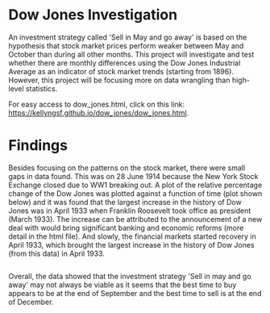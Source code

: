 # Dow Jones Investigation 
An investment strategy called 'Sell in May and go away' is based on the hypothesis that stock market prices perform weaker between May and October than during all other months. This project will investigate and test whether there are monthly differences using the Dow Jones Industrial Average as an indicator of stock market trends (starting from 1896). However, this project will be focusing more on data wrangling than high-level statistics. 

For easy access to dow_jones.html, click on this link: https://kellyngsf.github.io/dow_jones/dow_jones.html.

# Findings
Besides focusing on the patterns on the stock market, there were small gaps in data found. This was on 28 June 1914 because the New York Stock Exchange closed due to WW1 breaking out. A plot of the relative percentage change of the Dow Jones was plotted against a function of time (plot shown below) and it was found that the largest increase in the history of Dow Jones was in April 1933 when Franklin Roosevelt took office as president (March 1933). The increase can be attributed to the announcement of a new deal with would bring significant banking and economic reforms (more detail in the html file). And slowly, the financial markets started recovery in April 1933, which brought the largest increase in the history of Dow Jones (from this data) in April 1933. 

![]()

Overall, the data showed that the investment strategy 'Sell in may and go away' may not always be viable as it seems that the best time to buy appears to be at the end of September and the best time to sell is at the end of December. 
